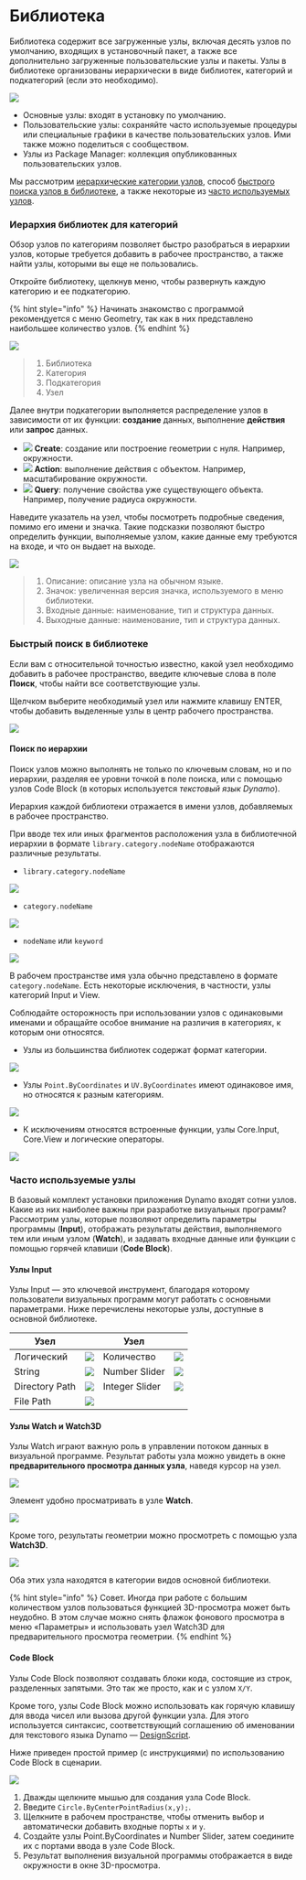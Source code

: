 # Библиотека

Библиотека содержит все загруженные узлы, включая десять узлов по умолчанию, входящих в установочный пакет, а также все дополнительно загруженные пользовательские узлы и пакеты. Узлы в библиотеке организованы иерархически в виде библиотек, категорий и подкатегорий (если это необходимо).

![](images/3-2/library-libraryUI.jpg)

* Основные узлы: входят в установку по умолчанию.
* Пользовательские узлы: сохраняйте часто используемые процедуры или специальные графики в качестве пользовательских узлов. Ими также можно поделиться с сообществом.
* Узлы из Package Manager: коллекция опубликованных пользовательских узлов.

Мы рассмотрим [иерархические категории узлов](2-library.md#library-hierarchy-for-categories), способ [быстрого поиска узлов в библиотеке](2-library.md#search-by-hierarchy), а также некоторые из [часто используемых узлов](2-library.md#frequently-used-nodes).

### Иерархия библиотек для категорий

Обзор узлов по категориям позволяет быстро разобраться в иерархии узлов, которые требуется добавить в рабочее пространство, а также найти узлы, которыми вы еще не пользовались.

Откройте библиотеку, щелкнув меню, чтобы развернуть каждую категорию и ее подкатегорию.

{% hint style="info" %}
 Начинать знакомство с программой рекомендуется с меню Geometry, так как в них представлено наибольшее количество узлов. 
{% endhint %}

![](images/3-2/library-modifiedandresizelibrarycategories.jpg)

> 1. Библиотека
> 2. Категория
> 3. Подкатегория
> 4. Узел

Далее внутри подкатегории выполняется распределение узлов в зависимости от их функции: **создание** данных, выполнение **действия** или **запрос** данных.

* ![](<images/3-2/user interface - create.jpg>) **Create**: создание или построение геометрии с нуля. Например, окружности.
* ![](<images/3-2/user interface - action.jpg>) **Action**: выполнение действия с объектом. Например, масштабирование окружности.
* ![](<images/3-2/user interface - query.jpg>) **Query**: получение свойства уже существующего объекта. Например, получение радиуса окружности.

Наведите указатель на узел, чтобы посмотреть подробные сведения, помимо его имени и значка. Такие подсказки позволяют быстро определить функции, выполняемые узлом, какие данные ему требуются на входе, и что он выдает на выходе.

![](<images/3-2/user interface - node description.jpg>)

> 1. Описание: описание узла на обычном языке.
> 2. Значок: увеличенная версия значка, используемого в меню библиотеки.
> 3. Входные данные: наименование, тип и структура данных.
> 4. Выходные данные: наименование, тип и структура данных.

### Быстрый поиск в библиотеке

Если вам с относительной точностью известно, какой узел необходимо добавить в рабочее пространство, введите ключевые слова в поле **Поиск**, чтобы найти все соответствующие узлы.

Щелчком выберите необходимый узел или нажмите клавишу ENTER, чтобы добавить выделенные узлы в центр рабочего пространства.

![](<images/3-2/user interface - search.jpg>)

#### Поиск по иерархии

Поиск узлов можно выполнять не только по ключевым словам, но и по иерархии, разделяя ее уровни точкой в поле поиска, или с помощью узлов Code Block (в которых используется _текстовый язык Dynamo_).

Иерархия каждой библиотеки отражается в имени узлов, добавляемых в рабочее пространство.

При вводе тех или иных фрагментов расположения узла в библиотечной иерархии в формате `library.category.nodeName` отображаются различные результаты.

* `library.category.nodeName`

![](images/3-2/library-searchbyhierarchygeometrypointbycoordinates\(1\).jpg)

* `category.nodeName`

![](images/3-2/library-searchbyhierarchy2pointbycoordinates.jpg)

* `nodeName` или `keyword`

![](images/3-2/library-searchbyhierarchy3bycoordinates.jpg)

В рабочем пространстве имя узла обычно представлено в формате `category.nodeName`. Есть некоторые исключения, в частности, узлы категорий Input и View.

Соблюдайте осторожность при использовании узлов с одинаковыми именами и обращайте особое внимание на различия в категориях, к которым они относятся.

* Узлы из большинства библиотек содержат формат категории.

![](images/3-2/library-nodecategorydifferences1.jpg)

* Узлы `Point.ByCoordinates` и `UV.ByCoordinates` имеют одинаковое имя, но относятся к разным категориям.

![](images/3-2/library-nodecategorydifferences2.jpg)

* К исключениям относятся встроенные функции, узлы Core.Input, Core.View и логические операторы.

![](images/3-2/library-nodecategorydifferences3.jpg)

### Часто используемые узлы

В базовый комплект установки приложения Dynamo входят сотни узлов. Какие из них наиболее важны при разработке визуальных программ? Рассмотрим узлы, которые позволяют определить параметры программы (**Input**), отображать результаты действия, выполняемого тем или иным узлом (**Watch**), и задавать входные данные или функции с помощью горячей клавиши (**Code Block**).

#### Узлы Input

Узлы Input — это ключевой инструмент, благодаря которому пользователи визуальных программ могут работать с основными параметрами. Ниже перечислены некоторые узлы, доступные в основной библиотеке.

| Узел           |                                           | Узел           |                                           |
| -------------- | ----------------------------------------- | -------------- | ----------------------------------------- |
| Логический        | ![](images/3-2/library-boolean.jpg)       | Количество         | ![](images/3-2/library-number.jpg)        |
| String         | ![](images/3-2/library-string.jpg)        | Number Slider  | ![](images/3-2/library-numberslider.jpg)  |
| Directory Path | ![](images/3-2/library-directorypath.jpg) | Integer Slider | ![](images/3-2/library-integerslider.jpg) |
| File Path      | ![](images/3-2/library-filepath.jpg)      |                |                                           |

#### Узлы Watch и Watch3D

Узлы Watch играют важную роль в управлении потоком данных в визуальной программе. Результат работы узла можно увидеть в окне **предварительного просмотра данных узла**, наведя курсор на узел.

![](images/3-2/library-nodepreview.jpg)

Элемент удобно просматривать в узле **Watch**.

![](images/3-2/library-watchnode.jpg)

Кроме того, результаты геометрии можно просмотреть с помощью узла **Watch3D**.

![](images/3-2/library-watch3dnode.gif)

Оба этих узла находятся в категории видов основной библиотеки.

{% hint style="info" %}
 Совет. Иногда при работе с большим количеством узлов пользоваться функцией 3D-просмотра может быть неудобно. В этом случае можно снять флажок фонового просмотра в меню «Параметры» и использовать узел Watch3D для предварительного просмотра геометрии. 
{% endhint %}

#### Code Block

Узлы Code Block позволяют создавать блоки кода, состоящие из строк, разделенных запятыми. Это так же просто, как и с узлом `X/Y`.

Кроме того, узлы Code Block можно использовать как горячую клавишу для ввода чисел или вызова другой функции узла. Для этого используется синтаксис, соответствующий соглашению об именовании для текстового языка Dynamo — [DesignScript](../8\_coding\_in\_dynamo/8-1\_code-blocks-and-design-script/2-design-script-syntax.md).

Ниже приведен простой пример (с инструкциями) по использованию Code Block в сценарии.

![](<images/3-2/library-code block demo.gif>)

1. Дважды щелкните мышью для создания узла Code Block.
2. Введите `Circle.ByCenterPointRadius(x,y);`.
3. Щелкните в рабочем пространстве, чтобы отменить выбор и автоматически добавить входные порты `x` и `y`.
4. Создайте узлы Point.ByCoordinates и Number Slider, затем соедините их с портами ввода в узле Code Block.
5. Результат выполнения визуальной программы отображается в виде окружности в окне 3D-просмотра.
